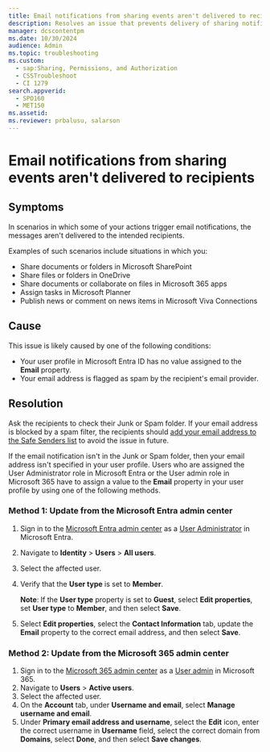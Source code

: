 ```yaml
---
title: Email notifications from sharing events aren't delivered to recipients
description: Resolves an issue that prevents delivery of sharing notifications that are triggered by sharing events in SharePoint, OneDrive, or Microsoft 365 apps, by task assignment in Planner, or by publishing news or comments in Viva Connections.
manager: dcscontentpm
ms.date: 10/30/2024
audience: Admin
ms.topic: troubleshooting
ms.custom: 
  - sap:Sharing, Permissions, and Authorization
  - CSSTroubleshoot
  - CI 1279
search.appverid: 
  - SPO160
  - MET150
ms.assetid: 
ms.reviewer: prbalusu, salarson
---
```


# Email notifications from sharing events aren't delivered to recipients

## Symptoms

In scenarios in which some of your actions trigger email notifications, the messages aren't delivered to the intended recipients.

Examples of such scenarios include situations in which you:

- Share documents or folders in Microsoft SharePoint
- Share files or folders in OneDrive
- Share documents or collaborate on files in Microsoft 365 apps
- Assign tasks in Microsoft Planner
- Publish news or comment on news items in Microsoft Viva Connections

## Cause

This issue is likely caused by one of the following conditions:

- Your user profile in Microsoft Entra ID has no value assigned to the **Email** property.
- Your email address is flagged as spam by the recipient's email provider.

## Resolution

Ask the recipients to check their Junk or Spam folder. If your email address is blocked by a spam filter, the recipients should [add your email address to the Safe Senders list](https://support.microsoft.com/office/add-recipients-of-my-email-messages-to-the-safe-senders-list-be1baea0-beab-4a30-b968-9004332336ce) to avoid the issue in future.

If the email notification isn't in the Junk or Spam folder, then your email address isn't specified in your user profile. Users who are assigned the User Administrator role in Microsoft Entra or the User admin role in Microsoft 365 have to assign a value to the **Email** property in your user profile by using one of the following methods.

### Method 1: Update from the Microsoft Entra admin center

1. Sign in to the [Microsoft Entra admin center](https://entra.microsoft.com/) as a [User Administrator](/entra/identity/role-based-access-control/permissions-reference#user-administrator) in Microsoft Entra.
1. Navigate to **Identity** > **Users** > **All users**.
1. Select the affected user.
1. Verify that the **User type** is set to **Member**.

   **Note**: If the **User type** property is set to **Guest**, select **Edit properties**, set **User type** to **Member**, and then select **Save**.
1. Select **Edit properties**, select the **Contact Information** tab, update the **Email** property to the correct email address, and then select **Save**.

### Method 2: Update from the Microsoft 365 admin center

1. Sign in to the [Microsoft 365 admin center](https://go.microsoft.com/fwlink/p/?linkid=2024339) as a [User admin](/microsoft-365/admin/add-users/about-admin-roles?view=o365-worldwide#commonly-used-microsoft-365-admin-center-roles&preserve-view=true) in Microsoft 365.
1. Navigate to **Users** > **Active users**.
1. Select the affected user.
1. On the **Account** tab, under **Username and email**, select **Manage username and email**.
1. Under **Primary email address and username**, select the **Edit** icon, enter the correct username in **Username** field, select the correct domain from **Domains**, select **Done**, and then select **Save changes**.

